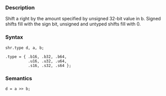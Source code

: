 ### Description

Shift a right by the amount specified by unsigned 32-bit value in b. Signed shifts fill with
the sign bit, unsigned and untyped shifts fill with 0.

### Syntax

```
shr.type d, a, b;

.type = { .b16, .b32, .b64,
          .u16, .u32, .u64,
          .s16, .s32, .s64 };
```

### Semantics

```
d = a >> b;
```

